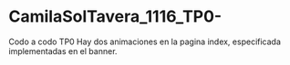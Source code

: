 # CamilaSolTavera_1116_TP0-
Codo a codo TP0
Hay dos animaciones en la pagina index, especificada implementadas en el banner.
